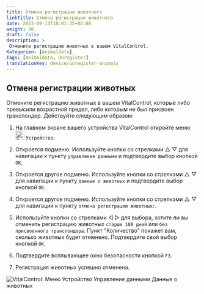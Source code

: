 ```yaml
---
title: Отмена регистрации животного
linkTitle: Отмена регистрации животного
date: 2023-09-14T10:01:35+02:00
weight: 30
draft: false
description: >
 Отмените регистрацию животных в вашем VitalControl.
Kategorien: [Animaldata]
Tags: [Animaldata, Unregister]
translationKey: device/unregister-animals
---
```

## Отмена регистрации животных

Отмените регистрацию животных в вашем VitalControl, которые либо превысили возрастной предел, либо которым не был присвоен транспондер. Действуйте следующим образом:

1. На главном экране вашего устройства VitalControl откройте меню &nbsp;<img src="/icons/device.svg" width="23" align="bottom" alt="Device" /> `Устройство`.

2. Откроется подменю. Используйте кнопки со стрелками △ ▽ для навигации к пункту `управление данными` и подтвердите выбор кнопкой `OK`.

3. Откроется другое подменю. Используйте кнопки со стрелками △ ▽ для навигации к пункту `данные о животных` и подтвердите выбор кнопкой `OK`.

4. Откроется другое подменю. Используйте кнопки со стрелками △ ▽ для навигации к пункту `отмена регистрации животных:`.

5. Используйте кнопки со стрелками ◁ ▷ для выбора, хотите ли вы отменить регистрацию животных `старше 100 дней` или `без присвоенного транспондера`. Пункт "Количество" покажет вам, сколько животных будет отменено. Подтвердите свой выбор кнопкой `OK`.

6. Подтвердите всплывающее окно безопасности кнопкой `F3`.

7. Регистрация животных успешно отменена.

![VitalControl: Меню Устройство Управление данными Данные о животных](../images/unregister.png "Отмена регистрации")
